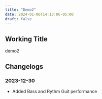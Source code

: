 ```yaml
---
title: "Demo2"
date: 2024-01-06T14:13:06-05:00
draft: false
---
```


## Working Title

demo2


## Changelogs

### 2023-12-30

- Added Bass and Rythm Guit performance
